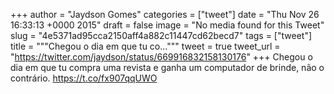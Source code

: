 
+++
author = "Jaydson Gomes"
categories = ["tweet"]
date = "Thu Nov 26 16:33:13 +0000 2015"
draft = false
image = "No media found for this Tweet"
slug = "4e5371ad95cca2150aff4a882c11447cd62becd7"
tags = ["tweet"]
title = """Chegou o dia em que tu co..."""
tweet = true
tweet_url = "https://twitter.com/jaydson/status/669916832158130176"
+++
Chegou o dia em que tu compra uma revista e ganha um computador de brinde, não o contrário. https://t.co/fx907qqUWO
